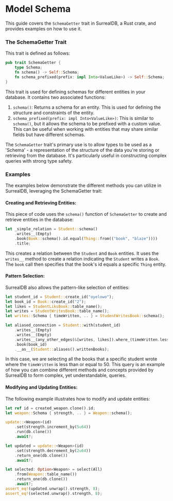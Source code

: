 # Model Schema

This guide covers the `SchemaGetter` trait in SurrealDB, a Rust crate, and
provides examples on how to use it.

### The SchemaGetter Trait

This trait is defined as follows:

```rust
pub trait SchemaGetter {
    type Schema;
    fn schema() -> Self::Schema;
    fn schema_prefixed(prefix: impl Into<ValueLike>) -> Self::Schema;
}
```

This trait is used for defining schemas for different entities in your database.
It contains two associated functions:

1. `schema()`: Returns a schema for an entity. This is used for defining the
   structure and constraints of the entity.
2. `schema_prefixed(prefix: impl Into<ValueLike>)`: This is similar to
   `schema()`, but it allows the schema to be prefixed with a custom value. This
   can be useful when working with entities that may share similar fields but
   have different schemas.

The `SchemaGetter` trait's primary use is to allow types to be used as a
'Schema' - a representation of the structure of the data you're storing or
retrieving from the database. It's particularly useful in constructing complex
queries with strong type safety.

### Examples

The examples below demonstrate the different methods you can utilize in
SurrealDB, leveraging the SchemaGetter trait:

#### Creating and Retrieving Entities:

This piece of code uses the `schema()` function of `SchemaGetter` to create and
retrieve entities in the database:

```rust
let _simple_relation = Student::schema()
    .writes__(Empty)
    .book(Book::schema().id.equal(Thing::from(("book", "blaze"))))
    .title;
```

This creates a relation between the `Student` and `Book` entities. It uses the
`writes__` method to create a relation indicating the `Student` writes a `Book`.
The `book` call then specifies that the book's id equals a specific `Thing`
entity.

#### Pattern Selection:

SurrealDB also allows the pattern-like selection of entities:

```rust
let student_id = Student::create_id("oyelowo");
let book_id = Book::create_id("2");
let likes = StudentLiksBook::table_name();
let writes = StudentWritesBook::table_name();
let writes::Schema { timeWritten, .. } = StudentWritesBook::schema();

let aliased_connection = Student::with(student_id)
    .writes__(Empty)
    .writes__(Empty)
    .writes__(any_other_edges(&[writes, likes]).where_(timeWritten.less_than_or_equal(50)))
    .book(book_id)
    .__as__(Student::aliases().writtenBooks);
```

In this case, we are selecting all the books that a specific student wrote where
the `timeWritten` is less than or equal to 50. This query is an example of how
you can combine different methods and concepts provided by SurrealDB to form
complex, yet understandable, queries.

#### Modifying and Updating Entities:

The following example illustrates how to modify and update entities:

```rust
let ref id = created_weapon.clone().id;
let weapon::Schema { strength, .. } = Weapon::schema();

update::<Weapon>(id)
    .set(strength.increment_by(5u64))
    .run(db.clone())
    .await?;

let updated = update::<Weapon>(id)
    .set(strength.decrement_by(2u64))
    .return_one(db.clone())
    .await?;

let selected: Option<Weapon> = select(All)
    .from(Weapon::table_name())
    .return_one(db.clone())
    .await?;
assert_eq!(updated.unwrap().strength, 8);
assert_eq!(selected.unwrap().strength, 8);
```
